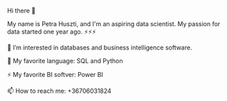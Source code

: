 Hi there 👋 

My name is Petra Huszti, and I'm an aspiring data scientist. My passion for data started one year ago. ⚡⚡⚡

👀 I’m interested in databases and business intelligence software.

🌱 My favorite language: SQL and Python

⚡ My favorite BI softver: Power BI

📫 How to reach me: +36706031824


<!---
hupraah/hupraah is a ✨ special ✨ repository because its `README.md` (this file) appears on your GitHub profile.
You can click the Preview link to take a look at your changes.
--->
